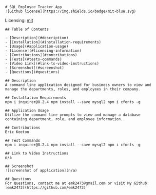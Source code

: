 
    # SQL Employee Tracker App
    ![Github license](https://img.shields.io/badge/mit-blue.svg)
 
 Licensing: [mit](https://choosealicense.com/licenses/mit/)
    
    ## Table of Contents
  
    - [Description](#description)
    - [Installation](#installation-requirements)
    - [Usage](#application-usage)
    - [License](#licensing-information)
    - [Contributions](#contributions)
    - [Tests](#tests-commands)
    - [Video Link](#link-to-video-instructions)
    - [Screenshot](#screenshot)
    - [Questions](#questions)
  
    ## Description
    A command line application designed for business owners to view and manage the departments, roles, and employees in their company.
  
    ## Installation Requirements
    npm i inquirer@8.2.4 npm install --save mysql2 npm i cfonts -g
  
    ## Application Usage
    Utilize the command line prompts to view and manage a database containing department, role, and employee information.
    
    ## Contributions
    Eric Keeton
  
    ## Test Commands
    npm i inquirer@8.2.4 npm install --save mysql2 npm i cfonts -g
  
    ## Link to Video Instructions
    n/a
  
    ## Screenshot
    ![screenshot of application](n/a)
  
    ## Questions
    For Questions, contact me at emk2473@gmail.com or visit My Github: [emk2473](https://github.com/emk2473)
  
  